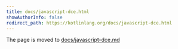 ```yaml
---
title: docs/javascript-dce.html
showAuthorInfo: false
redirect_path: https://kotlinlang.org/docs/javascript-dce.html
---
```


The page is moved to [docs/javascript-dce.md](docs/javascript-dce.md)
